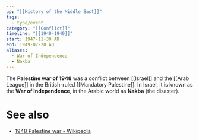 ```yaml
---
up: "[[History of the Middle East]]"
tags:
  - type/event
category: "[[Conflict]]"
timeline: "[[1940-1949]]"
start: 1947-11-30 AD
end: 1949-07-20 AD
aliases:
  - War of Independence
  - Nakba
---
```

The **Palestine war of 1948** was a conflict between [[Israel]] and the [[Arab League]] in the British-ruled [[Mandatory Palestine]]. In Israel, it is known as the **War of Independence**, in the Arabic world as **Nakba** (the disaster).

# See also
- [1948 Palestine war - Wikipedia](https://en.wikipedia.org/wiki/1948_Palestine_war)